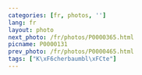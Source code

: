 ```yaml
---
categories: [fr, photos, '']
lang: fr
layout: photo
next_photo: /fr/photos/P0000365.html
picname: P0000131
prev_photo: /fr/photos/P0000465.html
tags: ["K\xF6cherbaumbl\xFCte"]
---
```

